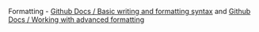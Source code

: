 Formatting - [Github Docs / Basic writing and formatting syntax](https://docs.github.com/en/get-started/writing-on-github/getting-started-with-writing-and-formatting-on-github/basic-writing-and-formatting-syntax) and [Github Docs / Working with advanced formatting](https://docs.github.com/en/get-started/writing-on-github/working-with-advanced-formatting)
